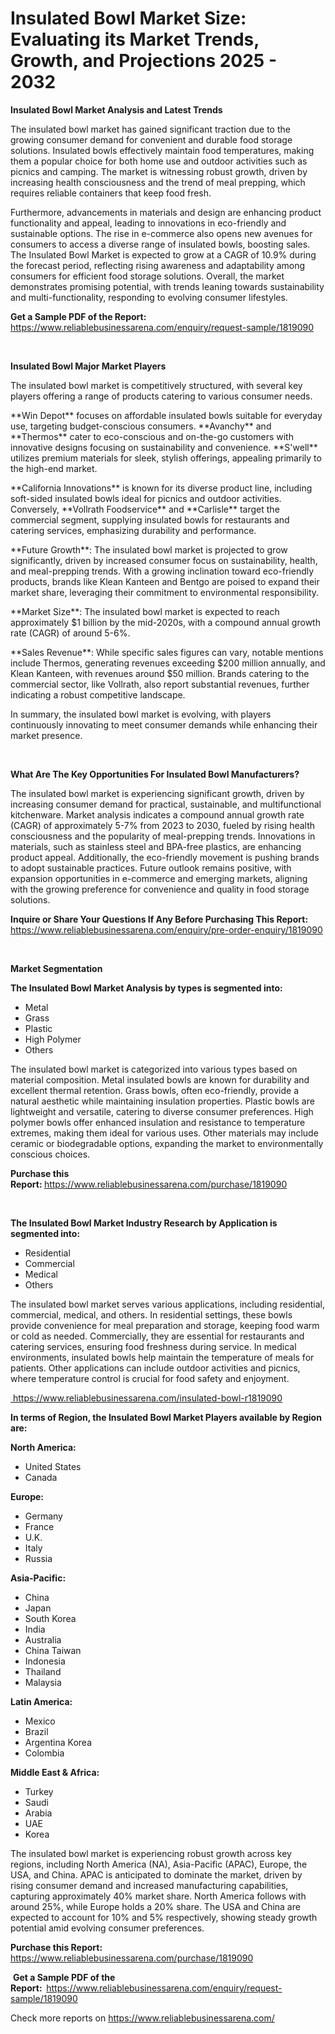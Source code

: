 <p><h1>Insulated Bowl Market Size: Evaluating its Market Trends, Growth, and Projections 2025 - 2032</h1></p><p><strong>Insulated Bowl Market Analysis and Latest Trends</strong></p>
<p><p>The insulated bowl market has gained significant traction due to the growing consumer demand for convenient and durable food storage solutions. Insulated bowls effectively maintain food temperatures, making them a popular choice for both home use and outdoor activities such as picnics and camping. The market is witnessing robust growth, driven by increasing health consciousness and the trend of meal prepping, which requires reliable containers that keep food fresh.</p><p>Furthermore, advancements in materials and design are enhancing product functionality and appeal, leading to innovations in eco-friendly and sustainable options. The rise in e-commerce also opens new avenues for consumers to access a diverse range of insulated bowls, boosting sales. The Insulated Bowl Market is expected to grow at a CAGR of 10.9% during the forecast period, reflecting rising awareness and adaptability among consumers for efficient food storage solutions. Overall, the market demonstrates promising potential, with trends leaning towards sustainability and multi-functionality, responding to evolving consumer lifestyles.</p></p>
<p><strong>Get a Sample PDF of the Report:&nbsp;</strong> <a href="https://www.reliablebusinessarena.com/enquiry/request-sample/1819090?utm_campaign=1892&utm_medium=2&utm_source=Github&utm_content=ia&utm_term=07022025&utm_id=insulated-bowl">https://www.reliablebusinessarena.com/enquiry/request-sample/1819090</a></p>
<p>&nbsp;</p>
<p><strong>Insulated Bowl Major Market Players</strong></p>
<p><p>The insulated bowl market is competitively structured, with several key players offering a range of products catering to various consumer needs. </p><p>**Win Depot** focuses on affordable insulated bowls suitable for everyday use, targeting budget-conscious consumers. **Avanchy** and **Thermos** cater to eco-conscious and on-the-go customers with innovative designs focusing on sustainability and convenience. **S'well** utilizes premium materials for sleek, stylish offerings, appealing primarily to the high-end market.</p><p>**California Innovations** is known for its diverse product line, including soft-sided insulated bowls ideal for picnics and outdoor activities. Conversely, **Vollrath Foodservice** and **Carlisle** target the commercial segment, supplying insulated bowls for restaurants and catering services, emphasizing durability and performance.</p><p>**Future Growth**: The insulated bowl market is projected to grow significantly, driven by increased consumer focus on sustainability, health, and meal-prepping trends. With a growing inclination toward eco-friendly products, brands like Klean Kanteen and Bentgo are poised to expand their market share, leveraging their commitment to environmental responsibility.</p><p>**Market Size**: The insulated bowl market is expected to reach approximately $1 billion by the mid-2020s, with a compound annual growth rate (CAGR) of around 5-6%. </p><p>**Sales Revenue**: While specific sales figures can vary, notable mentions include Thermos, generating revenues exceeding $200 million annually, and Klean Kanteen, with revenues around $50 million. Brands catering to the commercial sector, like Vollrath, also report substantial revenues, further indicating a robust competitive landscape. </p><p>In summary, the insulated bowl market is evolving, with players continuously innovating to meet consumer demands while enhancing their market presence.</p></p>
<p>&nbsp;</p>
<p><strong>What Are The Key Opportunities For Insulated Bowl Manufacturers?</strong></p>
<p><p>The insulated bowl market is experiencing significant growth, driven by increasing consumer demand for practical, sustainable, and multifunctional kitchenware. Market analysis indicates a compound annual growth rate (CAGR) of approximately 5-7% from 2023 to 2030, fueled by rising health consciousness and the popularity of meal-prepping trends. Innovations in materials, such as stainless steel and BPA-free plastics, are enhancing product appeal. Additionally, the eco-friendly movement is pushing brands to adopt sustainable practices. Future outlook remains positive, with expansion opportunities in e-commerce and emerging markets, aligning with the growing preference for convenience and quality in food storage solutions.</p></p>
<p><strong>Inquire or Share Your Questions If Any Before Purchasing This Report:</strong> <a href="https://www.reliablebusinessarena.com/enquiry/pre-order-enquiry/1819090?utm_campaign=1892&utm_medium=2&utm_source=Github&utm_content=ia&utm_term=07022025&utm_id=insulated-bowl">https://www.reliablebusinessarena.com/enquiry/pre-order-enquiry/1819090</a></p>
<p>&nbsp;</p>
<p><strong>Market Segmentation</strong></p>
<p><strong>The Insulated Bowl Market Analysis by types is segmented into:</strong></p>
<p><ul><li>Metal</li><li>Grass</li><li>Plastic</li><li>High Polymer</li><li>Others</li></ul></p>
<p><p>The insulated bowl market is categorized into various types based on material composition. Metal insulated bowls are known for durability and excellent thermal retention. Grass bowls, often eco-friendly, provide a natural aesthetic while maintaining insulation properties. Plastic bowls are lightweight and versatile, catering to diverse consumer preferences. High polymer bowls offer enhanced insulation and resistance to temperature extremes, making them ideal for various uses. Other materials may include ceramic or biodegradable options, expanding the market to environmentally conscious choices.</p></p>
<p><strong>Purchase this Report:&nbsp;</strong><a href="https://www.reliablebusinessarena.com/purchase/1819090?utm_campaign=1892&utm_medium=2&utm_source=Github&utm_content=ia&utm_term=07022025&utm_id=insulated-bowl">https://www.reliablebusinessarena.com/purchase/1819090</a></p>
<p>&nbsp;</p>
<p><strong>The Insulated Bowl Market Industry Research by Application is segmented into:</strong></p>
<p><ul><li>Residential</li><li>Commercial</li><li>Medical</li><li>Others</li></ul></p>
<p><p>The insulated bowl market serves various applications, including residential, commercial, medical, and others. In residential settings, these bowls provide convenience for meal preparation and storage, keeping food warm or cold as needed. Commercially, they are essential for restaurants and catering services, ensuring food freshness during service. In medical environments, insulated bowls help maintain the temperature of meals for patients. Other applications can include outdoor activities and picnics, where temperature control is crucial for food safety and enjoyment.</p></p>
<p><a href="https://www.reliablebusinessarena.com/insulated-bowl-r1819090?utm_campaign=1892&utm_medium=2&utm_source=Github&utm_content=ia&utm_term=07022025&utm_id=insulated-bowl">&nbsp;https://www.reliablebusinessarena.com/insulated-bowl-r1819090</a></p>
<p><strong>In terms of Region, the Insulated Bowl Market Players available by Region are:</strong></p>
<p>
    <p> <strong> North America: </strong>
        <ul>
            <li>United States</li>
            <li>Canada</li>
        </ul>
        </p> 
    <p> <strong> Europe: </strong>
        <ul>
            <li>Germany</li>
            <li>France</li>
            <li>U.K.</li>
            <li>Italy</li>
            <li>Russia</li>
        </ul>
        </p> 
    <p> <strong> Asia-Pacific: </strong>
        <ul>
            <li>China</li>
            <li>Japan</li>
            <li>South Korea</li>
            <li>India</li>
            <li>Australia</li>
            <li>China Taiwan</li>
            <li>Indonesia</li>
            <li>Thailand</li>
            <li>Malaysia</li>
        </ul>
        </p> 
    <p> <strong> Latin America: </strong>
        <ul>
            <li>Mexico</li>
            <li>Brazil</li>
            <li>Argentina Korea</li>
            <li>Colombia</li>
        </ul>
        </p> 
    <p> <strong> Middle East & Africa: </strong>
        <ul>
            <li>Turkey</li>
            <li>Saudi</li>
            <li>Arabia</li>
            <li>UAE</li>
            <li>Korea</li>
        </ul>
    </p>
    </p>
<p><p>The insulated bowl market is experiencing robust growth across key regions, including North America (NA), Asia-Pacific (APAC), Europe, the USA, and China. APAC is anticipated to dominate the market, driven by rising consumer demand and increased manufacturing capabilities, capturing approximately 40% market share. North America follows with around 25%, while Europe holds a 20% share. The USA and China are expected to account for 10% and 5% respectively, showing steady growth potential amid evolving consumer preferences.</p></p>
<p><strong>Purchase this Report: </strong><a href="https://www.reliablebusinessarena.com/purchase/1819090?utm_campaign=1892&utm_medium=2&utm_source=Github&utm_content=ia&utm_term=07022025&utm_id=insulated-bowl">https://www.reliablebusinessarena.com/purchase/1819090</a></p>
<p>&nbsp;<strong>Get a Sample PDF of the Report:&nbsp;&nbsp;</strong><a href="https://www.reliablebusinessarena.com/enquiry/request-sample/1819090?utm_campaign=1892&utm_medium=2&utm_source=Github&utm_content=ia&utm_term=07022025&utm_id=insulated-bowl">https://www.reliablebusinessarena.com/enquiry/request-sample/1819090</a></p>
<p><strong></strong></p>
<p>Check more reports on <a href="https://www.reliablebusinessarena.com/?utm_campaign=1892&utm_medium=2&utm_source=Github&utm_content=ia&utm_term=07022025&utm_id=insulated-bowl">https://www.reliablebusinessarena.com/</a></p>